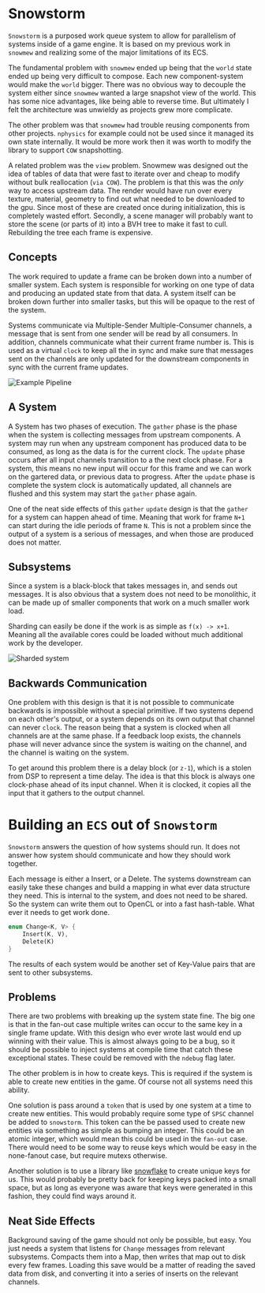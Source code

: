 # Snowstorm

`Snowstorm` is a purposed work queue system to allow for parallelism of systems inside of a game engine. It is based on my previous work in `snowmew` and realizing some of the major limitations of its ECS.

The fundamental problem with `snowmew` ended up being that the `world` state ended up being very difficult to compose. Each new component-system would make the `world` bigger. There was no obvious way to decouple the system either since `snowmew` wanted a large snapshot view of the world. This has some nice advantages, like being able to reverse time. But ultimately I felt the architecture was unwieldy as projects grew more complicate.

The other problem was that `snowmew` had trouble reusing components from other projects. `nphysics` for example could not be used since it managed its own state internally. It would be more work then it was worth to modify the library to support `COW` snapshotting.

A related problem was the `view` problem. Snowmew was designed out the idea of tables of data that were fast to iterate over and cheap to modify without bulk reallocation (`via COW`). The problem is that this was the _only_ way to access upstream data. The render would have run over every texture, material, geometry to find out what needed to be downloaded to the gpu. Since most of these are created once during initialization, this is completely wasted effort. Secondly, a scene manager will probably want to store the scene (or parts of it) into a BVH tree to make it fast to cull. Rebuilding the tree each frame is expensive.

## Concepts

The work required to update a frame can be broken down into a number of smaller system. Each system is responsible for working on one type of data and producing an updated state from that data. A system itself can be broken down further into smaller tasks, but this will be opaque to the rest of the system.

Systems communicate via Multiple-Sender Multiple-Consumer channels, a message that is sent from one sender will be read by all consumers. In addition, channels communicate what their current frame number is. This is used as a virtual `clock` to keep all the in sync and make sure that messages sent on the channels are only updated for the downstream components in sync with the current frame updates.

![Example Pipeline](http://i.imgur.com/HyPuaOj.png)

## A System

A System has two phases of execution. The `gather` phase is the phase when the system is collecting messages from upstream components. A system may run when any upstream component has produced data to be consumed, as long as the data is for the current clock. The `update` phase occurs after all input channels transition to a the next clock phase. For a system, this means no new input will occur for this frame and we can work on the gartered data, or previous data to progress. After the `update` phase is complete the system clock is automatically updated, all channels are flushed and this system may start the `gather` phase again.

One of the neat side effects of this `gather` `update` design is that the `gather` for a system can happen ahead of time. Meaning that work for frame `N+1` can start during the idle periods of frame `N`. This is not a problem since the output of a system is a serious of messages, and when those are produced does not matter.

## Subsystems

Since a system is a black-block that takes messages in, and sends out messages. It is also obvious that a system does not need to be monolithic, it can be made up of smaller components that work on a much smaller work load. 

Sharding can easily be done if the work is as simple as `f(x) -> x+1`. Meaning all the available cores could be loaded without much additional work by the developer.

![Sharded system](http://i.imgur.com/3LrUA9F.png)

## Backwards Communication

One problem with this design is that it is not possible to communicate backwards is impossible without a special primitive. If two systems depend on each other's output, or a system depends on its own output that channel can never `clock`. The reason being that a system is clocked when all channels are at the same phase. If a feedback loop exists, the channels phase will never advance since the system is waiting on the channel, and the channel is waiting on the system.

To get around this problem there is a delay block (or `z-1`), which is a stolen from DSP to represent a time delay. The idea is that this block is always one clock-phase ahead of its input channel. When it is clocked, it copies all the input that it gathers to the output channel.


# Building an `ECS` out of `Snowstorm`

`Snowstorm` answers the question of how systems should run. It does not answer how system should communicate and how they should work together.

Each message is either a Insert, or a Delete. The systems downstream can easily take these changes and build a mapping in what ever data structure they need. This is internal to the system, and does not need to be shared. So the system can write them out to OpenCL or into a fast hash-table. What ever it needs to get work done.

```rust
enum Change<K, V> {
    Insert(K, V),
    Delete(K)
}
```

The results of each system would be another set of Key-Value pairs that are sent to other subsystems.

## Problems

There are two problems with breaking up the system state fine. The big one is that in the fan-out case multiple writes can occur to the same key in a single frame update. With this design who ever wrote last would end up winning with their value. This is almost always going to be a bug, so it should be possible to inject systems at compile time that catch these exceptional states. These could be removed with the `ndebug` flag later.

The other problem is in how to create keys. This is required if the system is able to create new entities in the game. Of course not all systems need this ability.

One solution is pass around a `token` that is used by one system at a time to create new entities. This would probably require some type of `SPSC` channel be added to `snowstorm`. This token can the be passed used to create new entities via something as simple as bumping an integer. This could be an atomic integer, which would mean this could be used in the `fan-out` case. There would need to be some way to reuse keys which would be easy in the none-fanout case, but require mutexs otherwise.

Another solution is to use a library like [snowflake](https://github.com/Stebalien/snowflake) to create unique keys for us. This would probably be pretty back for keeping keys packed into a small space, but as long as everyone was aware that keys were generated in this fashion, they could find ways around it.

## Neat Side Effects

Background saving of the game should not only be possible, but easy. You just needs a system that listens for `Change` messages from relevant subsystems. Compacts them into a Map, then writes that map out to disk every few frames. Loading this save would be a matter of reading the saved data from disk, and converting it into a series of inserts on the relevant channels.
